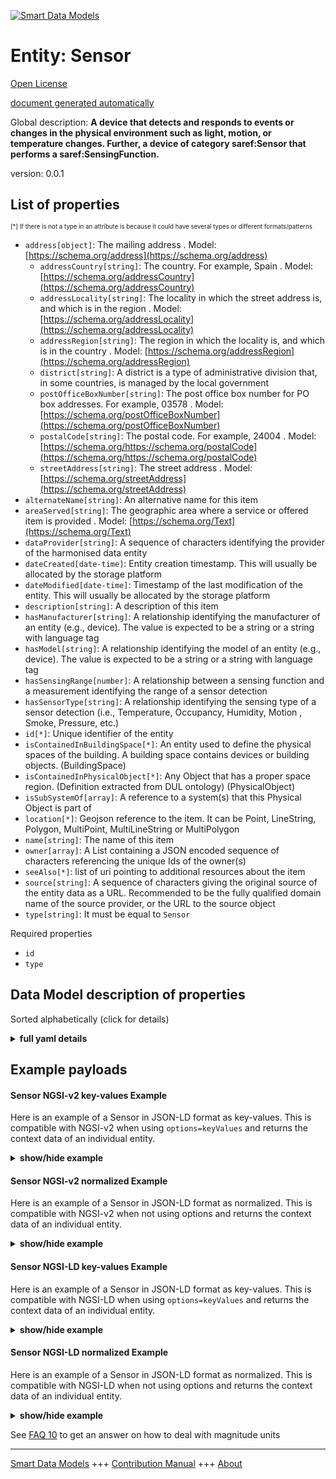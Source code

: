 <!-- 10-Header -->    
[![Smart Data Models](https://smartdatamodels.org/wp-content/uploads/2022/01/SmartDataModels_logo.png "Logo")](https://smartdatamodels.org)    
Entity: Sensor    
==============<!-- /10-Header -->    
<!-- 15-License -->    
[Open License](https://github.com/smart-data-models//dataModel.SAREF/blob/master/Sensor/LICENSE.md)    
[document generated automatically](https://docs.google.com/presentation/d/e/2PACX-1vTs-Ng5dIAwkg91oTTUdt8ua7woBXhPnwavZ0FxgR8BsAI_Ek3C5q97Nd94HS8KhP-r_quD4H0fgyt3/pub?start=false&loop=false&delayms=3000#slide=id.gb715ace035_0_60)    
<!-- /15-License -->    
<!-- 20-Description -->    
Global description: **A device that detects and responds to events or changes in the physical environment such as light, motion, or temperature changes. Further, a device of category saref:Sensor that performs a saref:SensingFunction.**    
version: 0.0.1    
<!-- /20-Description -->    
<!-- 30-PropertiesList -->    
## List of properties    
<sup><sub>[*] If there is not a type in an attribute is because it could have several types or different formats/patterns</sub></sup>    
- `address[object]`: The mailing address  . Model: [https://schema.org/address](https://schema.org/address)	- `addressCountry[string]`: The country. For example, Spain  . Model: [https://schema.org/addressCountry](https://schema.org/addressCountry)    
	- `addressLocality[string]`: The locality in which the street address is, and which is in the region  . Model: [https://schema.org/addressLocality](https://schema.org/addressLocality)    
	- `addressRegion[string]`: The region in which the locality is, and which is in the country  . Model: [https://schema.org/addressRegion](https://schema.org/addressRegion)    
	- `district[string]`: A district is a type of administrative division that, in some countries, is managed by the local government      
	- `postOfficeBoxNumber[string]`: The post office box number for PO box addresses. For example, 03578  . Model: [https://schema.org/postOfficeBoxNumber](https://schema.org/postOfficeBoxNumber)    
	- `postalCode[string]`: The postal code. For example, 24004  . Model: [https://schema.org/https://schema.org/postalCode](https://schema.org/https://schema.org/postalCode)    
	- `streetAddress[string]`: The street address  . Model: [https://schema.org/streetAddress](https://schema.org/streetAddress)    
- `alternateName[string]`: An alternative name for this item  - `areaServed[string]`: The geographic area where a service or offered item is provided  . Model: [https://schema.org/Text](https://schema.org/Text)- `dataProvider[string]`: A sequence of characters identifying the provider of the harmonised data entity  - `dateCreated[date-time]`: Entity creation timestamp. This will usually be allocated by the storage platform  - `dateModified[date-time]`: Timestamp of the last modification of the entity. This will usually be allocated by the storage platform  - `description[string]`: A description of this item  - `hasManufacturer[string]`: A relationship identifying the manufacturer of an entity (e.g., device). The value is expected to be a string or a string with language tag  - `hasModel[string]`: A relationship identifying the model of an entity (e.g., device). The value is expected to be a string or a string with language tag  - `hasSensingRange[number]`: A relationship between a sensing function and a measurement identifying the range of a sensor detection  - `hasSensorType[string]`: A relationship identifying the sensing type of a sensor detection (i.e., Temperature, Occupancy, Humidity, Motion , Smoke, Pressure, etc.)   - `id[*]`: Unique identifier of the entity  - `isContainedInBuildingSpace[*]`: An entity used to define the physical spaces of the building. A building space contains devices or building objects. (BuildingSpace)  - `isContainedInPhysicalObject[*]`: Any Object that has a proper space region.  (Definition extracted from DUL ontology) (PhysicalObject)  - `isSubSystemOf[array]`: A reference to a system(s) that this Physical Object is part of  - `location[*]`: Geojson reference to the item. It can be Point, LineString, Polygon, MultiPoint, MultiLineString or MultiPolygon  - `name[string]`: The name of this item  - `owner[array]`: A List containing a JSON encoded sequence of characters referencing the unique Ids of the owner(s)  - `seeAlso[*]`: list of uri pointing to additional resources about the item  - `source[string]`: A sequence of characters giving the original source of the entity data as a URL. Recommended to be the fully qualified domain name of the source provider, or the URL to the source object  - `type[string]`: It must be equal to `Sensor`  <!-- /30-PropertiesList -->    
<!-- 35-RequiredProperties -->    
Required properties    
- `id`  - `type`  <!-- /35-RequiredProperties -->    
<!-- 40-RequiredProperties -->    
<!-- /40-RequiredProperties -->    
<!-- 50-DataModelHeader -->    
## Data Model description of properties    
Sorted alphabetically (click for details)    
<!-- /50-DataModelHeader -->    
<!-- 60-ModelYaml -->    
<details><summary><strong>full yaml details</strong></summary>      
```yaml    
Sensor:      
  description: 'A device that detects and responds to events or changes in the physical environment such as light, motion, or temperature changes. Further, a device of category saref:Sensor that performs a saref:SensingFunction.'      
  properties:      
    address:      
      description: The mailing address      
      properties:      
        addressCountry:      
          description: 'The country. For example, Spain'      
          type: string      
          x-ngsi:      
            model: https://schema.org/addressCountry      
            type: Property      
        addressLocality:      
          description: 'The locality in which the street address is, and which is in the region'      
          type: string      
          x-ngsi:      
            model: https://schema.org/addressLocality      
            type: Property      
        addressRegion:      
          description: 'The region in which the locality is, and which is in the country'      
          type: string      
          x-ngsi:      
            model: https://schema.org/addressRegion      
            type: Property      
        district:      
          description: 'A district is a type of administrative division that, in some countries, is managed by the local government'      
          type: string      
          x-ngsi:      
            type: Property      
        postOfficeBoxNumber:      
          description: 'The post office box number for PO box addresses. For example, 03578'      
          type: string      
          x-ngsi:      
            model: https://schema.org/postOfficeBoxNumber      
            type: Property      
        postalCode:      
          description: 'The postal code. For example, 24004'      
          type: string      
          x-ngsi:      
            model: https://schema.org/https://schema.org/postalCode      
            type: Property      
        streetAddress:      
          description: The street address      
          type: string      
          x-ngsi:      
            model: https://schema.org/streetAddress      
            type: Property      
        streetNr:      
          description: Number identifying a specific property on a public street      
          type: string      
          x-ngsi:      
            type: Property      
      type: object      
      x-ngsi:      
        model: https://schema.org/address      
        type: Property      
    alternateName:      
      description: An alternative name for this item      
      type: string      
      x-ngsi:      
        type: Property      
    areaServed:      
      description: The geographic area where a service or offered item is provided      
      type: string      
      x-ngsi:      
        model: https://schema.org/Text      
        type: Property      
    dataProvider:      
      description: A sequence of characters identifying the provider of the harmonised data entity      
      type: string      
      x-ngsi:      
        type: Property      
    dateCreated:      
      description: Entity creation timestamp. This will usually be allocated by the storage platform      
      format: date-time      
      type: string      
      x-ngsi:      
        type: Property      
    dateModified:      
      description: Timestamp of the last modification of the entity. This will usually be allocated by the storage platform      
      format: date-time      
      type: string      
      x-ngsi:      
        type: Property      
    description:      
      description: A description of this item      
      type: string      
      x-ngsi:      
        type: Property      
    hasManufacturer:      
      description: 'A relationship identifying the manufacturer of an entity (e.g., device). The value is expected to be a string or a string with language tag'      
      type: string      
      x-ngsi:      
        type: Property      
    hasModel:      
      description: 'A relationship identifying the model of an entity (e.g., device). The value is expected to be a string or a string with language tag'      
      type: string      
      x-ngsi:      
        type: Property      
    hasSensingRange:      
      description: A relationship between a sensing function and a measurement identifying the range of a sensor detection      
      type: number      
      x-ngsi:      
        type: Property      
    hasSensorType:      
      description: 'A relationship identifying the sensing type of a sensor detection (i.e., Temperature, Occupancy, Humidity, Motion , Smoke, Pressure, etc.) '      
      enum:      
        - CO2Concentration      
        - DirectNormalIrradiation      
        - Energy      
        - Humidity      
        - Light      
        - Motion      
        - Occupancy      
        - OpeningPosition      
        - Power      
        - Pressure      
        - Price      
        - Smoke      
        - Temperature      
      type: string      
      x-ngsi:      
        type: Property      
    id:      
      anyOf:      
        - description: Identifier format of any NGSI entity      
          maxLength: 256      
          minLength: 1      
          pattern: ^[\w\-\.\{\}\$\+\*\[\]`|~^@!,:\\]+$      
          type: string      
          x-ngsi:      
            type: Property      
        - description: Identifier format of any NGSI entity      
          format: uri      
          type: string      
          x-ngsi:      
            type: Property      
      description: Unique identifier of the entity      
      x-ngsi:      
        type: Property      
    isContainedInBuildingSpace:      
      anyOf:      
        - description: Identifier format of any NGSI entity      
          maxLength: 256      
          minLength: 1      
          pattern: ^[\w\-\.\{\}\$\+\*\[\]`|~^@!,:\\]+$      
          type: string      
          x-ngsi:      
            type: Property      
        - description: Identifier format of any NGSI entity      
          format: uri      
          type: string      
          x-ngsi:      
            type: Property      
      description: An entity used to define the physical spaces of the building. A building space contains devices or building objects. (BuildingSpace)      
      x-ngsi:      
        type: Property      
    isContainedInPhysicalObject:      
      anyOf:      
        - description: Identifier format of any NGSI entity      
          maxLength: 256      
          minLength: 1      
          pattern: ^[\w\-\.\{\}\$\+\*\[\]`|~^@!,:\\]+$      
          type: string      
          x-ngsi:      
            type: Property      
        - description: Identifier format of any NGSI entity      
          format: uri      
          type: string      
          x-ngsi:      
            type: Property      
      description: Any Object that has a proper space region.  (Definition extracted from DUL ontology) (PhysicalObject)      
      x-ngsi:      
        type: Property      
    isSubSystemOf:      
      description: A reference to a system(s) that this Physical Object is part of      
      items:      
        anyOf:      
          - description: Identifier format of any NGSI entity      
            maxLength: 256      
            minLength: 1      
            pattern: ^[\w\-\.\{\}\$\+\*\[\]`|~^@!,:\\]+$      
            type: string      
            x-ngsi:      
              type: Property      
          - description: Identifier format of any NGSI entity      
            format: uri      
            type: string      
            x-ngsi:      
              type: Property      
        description: Unique identifier of the entity      
        x-ngsi:      
          type: Property      
      type: array      
      x-ngsi:      
        type: Relationship      
    location:      
      description: 'Geojson reference to the item. It can be Point, LineString, Polygon, MultiPoint, MultiLineString or MultiPolygon'      
      oneOf:      
        - description: Geojson reference to the item. Point      
          properties:      
            bbox:      
              items:      
                type: number      
              minItems: 4      
              type: array      
            coordinates:      
              items:      
                type: number      
              minItems: 2      
              type: array      
            type:      
              enum:      
                - Point      
              type: string      
          required:      
            - type      
            - coordinates      
          title: GeoJSON Point      
          type: object      
          x-ngsi:      
            type: GeoProperty      
        - description: Geojson reference to the item. LineString      
          properties:      
            bbox:      
              items:      
                type: number      
              minItems: 4      
              type: array      
            coordinates:      
              items:      
                items:      
                  type: number      
                minItems: 2      
                type: array      
              minItems: 2      
              type: array      
            type:      
              enum:      
                - LineString      
              type: string      
          required:      
            - type      
            - coordinates      
          title: GeoJSON LineString      
          type: object      
          x-ngsi:      
            type: GeoProperty      
        - description: Geojson reference to the item. Polygon      
          properties:      
            bbox:      
              items:      
                type: number      
              minItems: 4      
              type: array      
            coordinates:      
              items:      
                items:      
                  items:      
                    type: number      
                  minItems: 2      
                  type: array      
                minItems: 4      
                type: array      
              type: array      
            type:      
              enum:      
                - Polygon      
              type: string      
          required:      
            - type      
            - coordinates      
          title: GeoJSON Polygon      
          type: object      
          x-ngsi:      
            type: GeoProperty      
        - description: Geojson reference to the item. MultiPoint      
          properties:      
            bbox:      
              items:      
                type: number      
              minItems: 4      
              type: array      
            coordinates:      
              items:      
                items:      
                  type: number      
                minItems: 2      
                type: array      
              type: array      
            type:      
              enum:      
                - MultiPoint      
              type: string      
          required:      
            - type      
            - coordinates      
          title: GeoJSON MultiPoint      
          type: object      
          x-ngsi:      
            type: GeoProperty      
        - description: Geojson reference to the item. MultiLineString      
          properties:      
            bbox:      
              items:      
                type: number      
              minItems: 4      
              type: array      
            coordinates:      
              items:      
                items:      
                  items:      
                    type: number      
                  minItems: 2      
                  type: array      
                minItems: 2      
                type: array      
              type: array      
            type:      
              enum:      
                - MultiLineString      
              type: string      
          required:      
            - type      
            - coordinates      
          title: GeoJSON MultiLineString      
          type: object      
          x-ngsi:      
            type: GeoProperty      
        - description: Geojson reference to the item. MultiLineString      
          properties:      
            bbox:      
              items:      
                type: number      
              minItems: 4      
              type: array      
            coordinates:      
              items:      
                items:      
                  items:      
                    items:      
                      type: number      
                    minItems: 2      
                    type: array      
                  minItems: 4      
                  type: array      
                type: array      
              type: array      
            type:      
              enum:      
                - MultiPolygon      
              type: string      
          required:      
            - type      
            - coordinates      
          title: GeoJSON MultiPolygon      
          type: object      
          x-ngsi:      
            type: GeoProperty      
      x-ngsi:      
        type: GeoProperty      
    name:      
      description: The name of this item      
      type: string      
      x-ngsi:      
        type: Property      
    owner:      
      description: A List containing a JSON encoded sequence of characters referencing the unique Ids of the owner(s)      
      items:      
        anyOf:      
          - description: Identifier format of any NGSI entity      
            maxLength: 256      
            minLength: 1      
            pattern: ^[\w\-\.\{\}\$\+\*\[\]`|~^@!,:\\]+$      
            type: string      
            x-ngsi:      
              type: Property      
          - description: Identifier format of any NGSI entity      
            format: uri      
            type: string      
            x-ngsi:      
              type: Property      
        description: Unique identifier of the entity      
        x-ngsi:      
          type: Property      
      type: array      
      x-ngsi:      
        type: Property      
    seeAlso:      
      description: list of uri pointing to additional resources about the item      
      oneOf:      
        - items:      
            format: uri      
            type: string      
          minItems: 1      
          type: array      
        - format: uri      
          type: string      
      x-ngsi:      
        type: Property      
    source:      
      description: 'A sequence of characters giving the original source of the entity data as a URL. Recommended to be the fully qualified domain name of the source provider, or the URL to the source object'      
      type: string      
      x-ngsi:      
        type: Property      
    type:      
      description: It must be equal to `Sensor`      
      enum:      
        - Sensor      
      type: string      
      x-ngsi:      
        type: Property      
  required:      
    - id      
    - type      
  type: object      
  x-derived-from: "https://saref.etsi.org/core/v3.1.1/#saref:Sensor"      
  x-disclaimer: 'Redistribution and use in source and binary forms, with or without modification, are permitted  provided that the license conditions are met. Copyleft (c) 2022 Contributors to Smart Data Models Program'      
  x-license-url: https://github.com/smart-data-models/dataModel.SAREF/blob/master/Sensor/LICENSE.md      
  x-model-schema: https://smart-data-models.github.com/dataModel.SAREF/Sensor/schema.json      
  x-model-tags: SAREF Sensor      
  x-version: 0.0.1      
```    
</details>      
<!-- /60-ModelYaml -->    
<!-- 70-MiddleNotes -->    
<!-- /70-MiddleNotes -->    
<!-- 80-Examples -->    
## Example payloads      
#### Sensor NGSI-v2 key-values Example      
Here is an example of a Sensor in JSON-LD format as key-values. This is compatible with NGSI-v2 when  using `options=keyValues` and returns the context data of an individual entity.    
<details><summary><strong>show/hide example</strong></summary>      
```json  
{  
  "id": "urn:ngsi-ld:Sensor:5e1bbf3c-f8a9-4a5f-b7b5-74456fa911d5",  
  "type": "Sensor",  
  "hasSensingRange": 0.014230070583521992,  
  "hasSensorType": "Smoke",  
  "hasManufacturer": "Sensor Company Inc.",  
  "hasModel": "Sensor 0.1.2",  
  "isContainedInBuildingSpace": "urn:ngsi-ld:BuildingSpace:1f5569e9-37c0-4211-bf58-a4c7b6db8169",  
  "isContainedInPhysicalObject": "urn:ngsi-ld:PhysicalObject:bdc0656f-f29c-4dfc-9b8d-f68a5209b6b6",  
  "isSubSystemOf": [  
    "urn:ngsi-ld:System:b6f77f2f-94f9-4ef0-bd73-58e008b0dd8e",  
    "urn:ngsi-ld:System:143d66f0-6d53-48c5-8ec4-4677754caf42",  
    "urn:ngsi-ld:System:47d20506-0d3a-4027-97e7-3442a9ee93e0"  
  ],  
  "dateCreated": "2023-01-26T03:07:27Z",  
  "dateModified": "2023-01-26T00:23:18Z",  
  "source": "Import",  
  "name": "Sensor",  
  "alternateName": "Sensor type 2",  
  "description": "Sensor of limited Sensor types",  
  "dataProvider": "IFC file"  
}  
```  
</details>    
#### Sensor NGSI-v2 normalized Example      
Here is an example of a Sensor in JSON-LD format as normalized. This is compatible with NGSI-v2 when not using options and returns the context data of an individual entity.    
<details><summary><strong>show/hide example</strong></summary>      
```json  
{  
  "id": "urn:ngsi-ld:Sensor:5164ac7d-f33a-4a9d-92c0-d85738dce5dc",  
  "type": "Sensor",  
  "hasSensingRange": {  
    "type": "Number",  
    "value": 0.6379919853662889  
  },  
  "hasSensorType": {  
    "type": "Text",  
    "value": "Motion"  
  },  
  "hasManufacturer": {  
    "type": "Text",  
    "value": "Sensor Company Inc."  
  },  
  "hasModel": {  
    "type": "Text",  
    "value": "Sensor 0.1.2"  
  },  
  "isContainedInBuildingSpace": {  
    "type": "Text",  
    "value": "urn:ngsi-ld:BuildingSpace:dde4fa8f-da14-4e32-9061-53b1934b80dd"  
  },  
  "isContainedInPhysicalObject": {  
    "type": "Text",  
    "value": "urn:ngsi-ld:PhysicalObject:c1a7b6e1-9a70-4e7f-aecd-3a694da2ac1a"  
  },  
  "isSubSystemOf": {  
    "type": "StructuredValue",  
    "value": [  
      "urn:ngsi-ld:System:e55fb57f-3106-4f04-9121-ecc2eae1056f",  
      "urn:ngsi-ld:System:f32c549f-7d88-48e9-804f-a4f758868bc0",  
      "urn:ngsi-ld:System:0a12aeeb-5637-42dd-ad57-4b5e34dc929a"  
    ]  
  },  
  "dateCreated": {  
    "type": "DateTime",  
    "value": "2023-01-25T20:29:30.4737975+01:00"  
  },  
  "dateModified": {  
    "type": "DateTime",  
    "value": "2023-01-25T22:25:21.6300054+01:00"  
  },  
  "source": {  
    "type": "Text",  
    "value": "Import"  
  },  
  "name": {  
    "type": "Text",  
    "value": "Sensor"  
  },  
  "alternateName": {  
    "type": "Text",  
    "value": "Sensor type 2"  
  },  
  "description": {  
    "type": "Text",  
    "value": "Sensor of limited Sensor types"  
  },  
  "dataProvider": {  
    "type": "Text",  
    "value": "IFC file"  
  }  
}  
```  
</details>    
#### Sensor NGSI-LD key-values Example      
Here is an example of a Sensor in JSON-LD format as key-values. This is compatible with NGSI-LD when  using `options=keyValues` and returns the context data of an individual entity.    
<details><summary><strong>show/hide example</strong></summary>      
```json  
{  
  "id": "urn:ngsi-ld:Sensor:b9cd8f11-8d0f-4fa1-b1d9-627572e9d67a",  
  "type": "Sensor",  
  "hasSensingRange": 0.19880952263281826,  
  "hasSensorType": "Occupancy",  
  "hasManufacturer": "Sensor Company Inc.",  
  "hasModel": "Sensor 0.1.2",  
  "isContainedInBuildingSpace": "urn:ngsi-ld:BuildingSpace:0eead0dd-78fa-4072-b9ec-5fe95d2cb755",  
  "isContainedInPhysicalObject": "urn:ngsi-ld:PhysicalObject:a7575198-623d-48b3-afd6-6d1a65972cc4",  
  "isSubSystemOf": [  
    "urn:ngsi-ld:System:0ad39b84-1b82-4fec-ae7d-3139d0402025",  
    "urn:ngsi-ld:System:261f46f5-546f-4c07-a553-a423e8e80e31",  
    "urn:ngsi-ld:System:2c77915b-4b1f-49af-9f05-12611c0fec4b"  
  ],  
  "dateCreated": "2023-01-25T18:39:06Z",  
  "dateModified": "2023-01-26T12:07:34Z",  
  "source": "Import",  
  "name": "Sensor",  
  "alternateName": "Sensor type 2",  
  "description": "Sensor of limited Sensor types",  
  "dataProvider": "IFC file",  
  "@context": [  
    "https://raw.githubusercontent.com/smart-data-models/dataModel.SAREF/master/context.jsonld",  
    "https://uri.etsi.org/ngsi-ld/v1/ngsi-ld-core-context.jsonld"  
  ]  
}  
```  
</details>    
#### Sensor NGSI-LD normalized Example      
Here is an example of a Sensor in JSON-LD format as normalized. This is compatible with NGSI-LD when not using options and returns the context data of an individual entity.    
<details><summary><strong>show/hide example</strong></summary>      
```json  
{  
  "id": "urn:ngsi-ld:Sensor:51d66982-bef7-4ccb-a9cd-80a338348d78",  
  "type": "Sensor",  
  "hasSensingRange": {  
    "type": "Property",  
    "unitCode": "NA",  
    "observedAt": "2023-01-26T00:40:11Z",  
    "value": 0.7330213275090168  
  },  
  "hasSensorType": {  
    "type": "Property",  
    "value": "Occupancy"  
  },  
  "hasManufacturer": {  
    "type": "Property",  
    "value": "Sensor Company Inc."  
  },  
  "hasModel": {  
    "type": "Property",  
    "value": "Sensor 0.1.2"  
  },  
  "isContainedInBuildingSpace": {  
    "type": "Relationship",  
    "object": "urn:ngsi-ld:BuildingSpace:9f857ae8-7285-445c-b78c-4b021935d531"  
  },  
  "isContainedInPhysicalObject": {  
    "type": "Relationship",  
    "object": "urn:ngsi-ld:PhysicalObject:1c143596-fb89-40b1-b575-2583c693644e"  
  },  
  "isSubSystemOf": [  
    {  
      "type": "Relationship",  
      "object": "urn:ngsi-ld:System:aedbd727-63dd-4ca0-893c-515b3fde97dc"  
    },  
    {  
      "type": "Relationship",  
      "object": "urn:ngsi-ld:System:7142065b-7971-4cc6-9e24-32ab9126bb5d"  
    },  
    {  
      "type": "Relationship",  
      "object": "urn:ngsi-ld:System:64eb8dc8-bf25-4773-bfc2-59464c0b018c"  
    }  
  ],  
  "dateCreated": {  
    "type": "Property",  
    "value": "2023-01-26T07:13:43Z"  
  },  
  "dateModified": {  
    "type": "Property",  
    "value": "2023-01-26T13:51:53Z"  
  },  
  "source": {  
    "type": "Property",  
    "value": "Import"  
  },  
  "name": {  
    "type": "Property",  
    "value": "Sensor"  
  },  
  "alternateName": {  
    "type": "Property",  
    "value": "Sensor type 2"  
  },  
  "description": {  
    "type": "Property",  
    "value": "Sensor of limited Sensor types"  
  },  
  "dataProvider": {  
    "type": "Property",  
    "value": "IFC file"  
  },  
  "@context": [  
    "https://raw.githubusercontent.com/smart-data-models/dataModel.SAREF/master/context.jsonld",  
    "https://uri.etsi.org/ngsi-ld/v1/ngsi-ld-core-context.jsonld"  
  ]  
}  
```  
</details><!-- /80-Examples -->    
<!-- 90-FooterNotes -->    
<!-- /90-FooterNotes -->    
<!-- 95-Units -->    
See [FAQ 10](https://smartdatamodels.org/index.php/faqs/) to get an answer on how to deal with magnitude units    
<!-- /95-Units -->    
<!-- 97-LastFooter -->    
---    
[Smart Data Models](https://smartdatamodels.org) +++ [Contribution Manual](https://bit.ly/contribution_manual) +++ [About](https://bit.ly/Introduction_SDM)<!-- /97-LastFooter -->    
